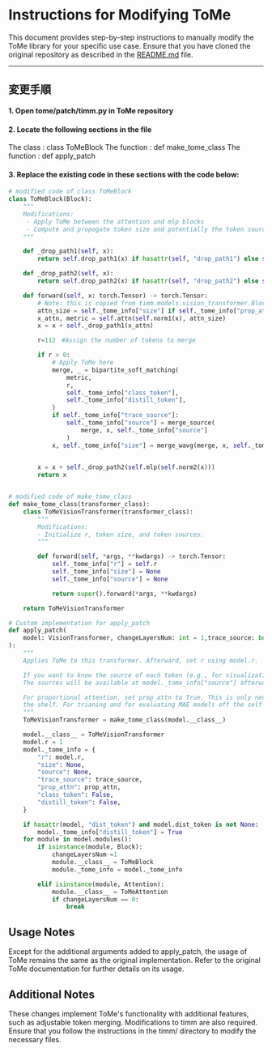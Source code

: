 # Instructions for Modifying ToMe

This document provides step-by-step instructions to manually modify the ToMe library for your specific use case.
Ensure that you have cloned the original repository as described in the [README.md](./README.md) file.

---

## 変更手順
#### 1. Open tome/patch/timm.py in ToMe repository
#### 2. Locate the following sections in the file
The class : class ToMeBlock
The function : def make_tome_class
The function : def apply_patch
#### 3. Replace the existing code in these sections with the code below:

```python
# modified code of class ToMeBlock
class ToMeBlock(Block):
    """
    Modifications:
     - Apply ToMe between the attention and mlp blocks
     - Compute and propogate token size and potentially the token sources.
    """

    def _drop_path1(self, x):
        return self.drop_path1(x) if hasattr(self, "drop_path1") else self.drop_path(x)

    def _drop_path2(self, x):
        return self.drop_path2(x) if hasattr(self, "drop_path2") else self.drop_path(x)

    def forward(self, x: torch.Tensor) -> torch.Tensor:
        # Note: this is copied from timm.models.vision_transformer.Block with modifications.
        attn_size = self._tome_info["size"] if self._tome_info["prop_attn"] else None
        x_attn, metric = self.attn(self.norm1(x), attn_size)
        x = x + self._drop_path1(x_attn)

        r=112　#Assign the number of tokens to merge

        if r > 0:
            # Apply ToMe here
            merge, _ = bipartite_soft_matching(
                metric,
                r,
                self._tome_info["class_token"],
                self._tome_info["distill_token"],
            )
            if self._tome_info["trace_source"]:
                self._tome_info["source"] = merge_source(
                    merge, x, self._tome_info["source"]
                )
            x, self._tome_info["size"] = merge_wavg(merge, x, self._tome_info["size"])
                

        x = x + self._drop_path2(self.mlp(self.norm2(x)))
        return x


# modified code of make_tome_class
def make_tome_class(transformer_class):
    class ToMeVisionTransformer(transformer_class):
        """
        Modifications:
        - Initialize r, token size, and token sources.
        """

        def forward(self, *args, **kwdargs) -> torch.Tensor:
            self._tome_info["r"] = self.r
            self._tome_info["size"] = None
            self._tome_info["source"] = None

            return super().forward(*args, **kwdargs)

    return ToMeVisionTransformer

# Custom implementation for apply_patch
def apply_patch(
    model: VisionTransformer, changeLayersNum: int = 1,trace_source: bool = False, prop_attn: bool = True
):
    """
    Applies ToMe to this transformer. Afterward, set r using model.r.

    If you want to know the source of each token (e.g., for visualization), set trace_source = true.
    The sources will be available at model._tome_info["source"] afterward.

    For proportional attention, set prop_attn to True. This is only necessary when evaluating models off
    the shelf. For trianing and for evaluating MAE models off the self set this to be False.
    """
    ToMeVisionTransformer = make_tome_class(model.__class__)

    model.__class__ = ToMeVisionTransformer
    model.r = 1
    model._tome_info = {
        "r": model.r,
        "size": None,
        "source": None,
        "trace_source": trace_source,
        "prop_attn": prop_attn,
        "class_token": False,
        "distill_token": False,
    }

    if hasattr(model, "dist_token") and model.dist_token is not None:
        model._tome_info["distill_token"] = True
    for module in model.modules():
        if isinstance(module, Block):
            changeLayersNum-=1
            module.__class__ = ToMeBlock
            module._tome_info = model._tome_info

        elif isinstance(module, Attention):
            module.__class__ = ToMeAttention
            if changeLayersNum == 0:
                break
```
## Usage Notes
Except for the additional arguments added to apply_patch, the usage of ToMe remains the same as the original implementation.
Refer to the original ToMe documentation for further details on its usage.

## Additional Notes
These changes implement ToMe's functionality with additional features, such as adjustable token merging.
Modifications to timm are also required. Ensure that you follow the instructions in the timm/ directory to modify the necessary files.
